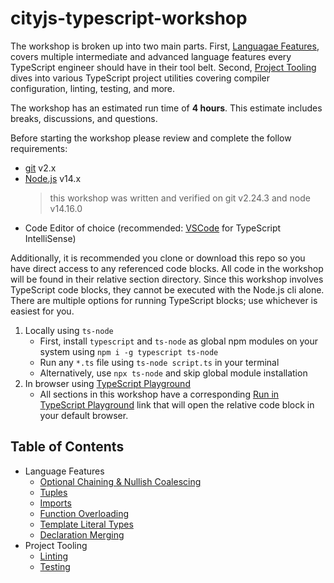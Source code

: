 # cityjs-typescript-workshop

The workshop is broken up into two main parts. First, [Languagae Features](#language-features), covers multiple intermediate and advanced language features every TypeScript engineer should have in their tool belt. Second, [Project Tooling](#project-tooling) dives into various TypeScript project utilities covering compiler configuration, linting, testing, and more.

The workshop has an estimated run time of **4 hours**. This estimate includes breaks, discussions, and questions.

Before starting the workshop please review and complete the follow requirements:

- [git](https://git-scm.com/) v2.x
- [Node.js](https://nodejs.org/) v14.x
	> this workshop was written and verified on git v2.24.3 and node v14.16.0
- Code Editor of choice (recommended: [VSCode](https://code.visualstudio.com/) for TypeScript IntelliSense)

Additionally, it is recommended you clone or download this repo so you have direct access to any referenced code blocks. All code in the workshop will be found in their relative section directory. Since this workshop involves TypeScript code blocks, they cannot be executed with the Node.js cli alone. There are multiple options for running TypeScript blocks; use whichever is easiest for you.

1. Locally using `ts-node`
	- First, install `typescript` and `ts-node` as global npm modules on your system using `npm i -g typescript ts-node`
	- Run any `*.ts` file using `ts-node script.ts` in your terminal
	- Alternatively, use `npx ts-node` and skip global module installation
2. In browser using [TypeScript Playground](https://www.typescriptlang.org/play)
	- All sections in this workshop have a corresponding [Run in TypeScript Playground](https://www.typescriptlang.org/play?#code/PTAECUFMBcFcCcB2oBGBDAxga1NA9rgBaSgDue8WAzoXgA5kCW0hRjVoANo4lgFyhC0aHSp8QAc2aFYKAHQY8AW2ABRFmkQBaAILx4ecngAmwDMwCeAKypboFupCoZ4jOtC3lKNegChfiohUeJyQcpx4EgAUAOQAEpCcEQA0oADqFJzGAIQxAJRAA) link that will open the relative code block in your default browser.

## Table of Contents

- Language Features
	- [Optional Chaining & Nullish Coalescing](./1-language-features/a-optional-chaining-nullish-coalescing)
	- [Tuples](./1-language-features/b-tuples)
	- [Imports](./1-language-features/c-imports)
	- [Function Overloading](./1-language-features/d-function-overloading)
	- [Template Literal Types](./1-language-features/e-template-literal-types)
	- [Declaration Merging](./1-language-features/f-declaration-merging)
- Project Tooling
	- [Linting](./2-project-tooling/a-linting)
	- [Testing](./2-project-tooling/b-testing)
